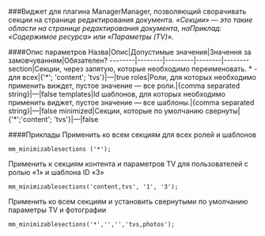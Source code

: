 ###Виджет для плагина ManagerManager, позволяющий сворачивать секции на странице редактирования документа.
*«Секции» — это такие области на странице редактирования документа, наПриклад: «Содержимое ресурса» или «Параметры (TV)».*

####Опис параметров
Назва|Опис|Допустимые значения|Значення за замовчуванням|Обязателен?
--------|--------|---------|--------|--------
section|Секции, через запятую, которые необходимо переименовать. \* - для всех|{'\*'; 'content'; 'tvs'}|—|true
roles|Роли, для которых необходимо применить виждет, пустое значение — все роли.|{comma separated string}|—|false
templates|Id шаблонов, для которых необходимо применить виджет, пустое значение — все шаблоны.|{comma separated string}|—|false
minimized|Секции, которые по умолчанию свернуты|{'\*';'content'; 'tvs'}|—|false

####Приклады
Применить ко всем секциям для всех ролей и шаблонов

	mm_minimizablesections ('*');

Применить к секциям контента и параметров TV для пользователей с ролью «1» и шаблона ID «3»

	mm_minimizablesections('content,tvs', '1', '3');
Применить ко всем секциям и установить свернутыми по умолчанию параметры TV и фотографии

	mm_minimizablesections('*','','','tvs,photos');
